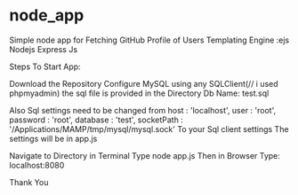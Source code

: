 # node_app
Simple node app for Fetching GitHub Profile of Users
Templating Engine :ejs
Nodejs Express Js


Steps To Start App:

Download the Repository
Configure MySQL using any SQLClient(// i used phpmyadmin)
the sql file is provided in the Directory Db Name: test.sql

Also Sql settings need to be changed from
              host     : 'localhost',
              user     : 'root',
              password : 'root',
              database : 'test',
              socketPath : '/Applications/MAMP/tmp/mysql/mysql.sock'
To your Sql client settings
The settings will be in app.js

Navigate to Directory in Terminal
Type node app.js
Then in Browser Type: localhost:8080

Thank You
